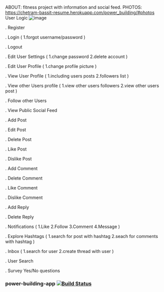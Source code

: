 ABOUT: fitness project with information and social feed. 
          PHOTOS: https://chetram-bassit-resume.herokuapp.com/power_building/#photos 
               User Logic
![image](https://user-images.githubusercontent.com/75236091/173152264-6be7c845-ad2f-46c3-bbea-168e91d5c2f9.png)

.	Register 

.	Login 
	(
		1.forgot username/password
	)

.	Logout

.	Edit User Settings 
	(
		1.change password
		2.delete account
	)

.   Edit User Profile
	(
		1.change profile picture 
	) 

.   View User Profile
	(
    	1.including users posts 
    	2.followers list 
	)

.   View other Users profile
	(
		1.view other users followers
		2.view other users post 
	)

.	Follow other Users

.	View Public Social Feed 

.   Add Post

.   Edit Post

.   Delete Post

.   Like Post

.   Dislike Post

.   Add Comment

.   Delete Comment

.   Like Comment

.   Dislike Comment

.   Add Reply

.   Delete Reply

.   Notifications
	(
		1.Like 
		2.Follow
		3.Comment
		4.Message
	)

.   Explore Hashtags
	(
		1.search for post with hashtag 
		2.seach for comments with hashtag
	)

.   Inbox 
	(
		1.search for user
		2.create thread with user
	)

.	User Search 

.	Survey Yes/No questions 






### power-building-app [![Build Status](https://app.travis-ci.com/chetrambassit121/power-building.svg?branch=main)](https://app.travis-ci.com/chetrambassit121/power-building)
